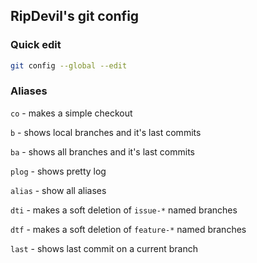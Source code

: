 ## RipDevil's git config

### Quick edit

```bash
git config --global --edit
```

### Aliases

```co``` - makes a simple checkout

```b``` - shows local branches and it's last commits

```ba``` - shows all branches and it's last commits

```plog``` - shows pretty log

```alias``` - show all aliases

```dti``` - makes a soft deletion of ```issue-*``` named branches

```dtf``` - makes a soft deletion of ```feature-*``` named branches

```last``` - shows last commit on a current branch 
